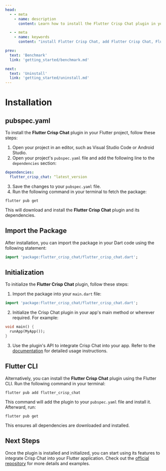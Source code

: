 ```yaml
---
head:
  - - meta
    - name: description
      content: Learn how to install the Flutter Crisp Chat plugin in your Flutter project. Follow these steps to integrate Crisp Chat seamlessly.

  - - meta
    - name: keywords
      content: "install Flutter Crisp Chat, add Flutter Crisp Chat, Flutter Crisp Chat plugin installation, Flutter Crisp Chat setup, install Crisp Chat Flutter plugin, steps to install Flutter Crisp Chat"

prev:
  text: 'Benchmark'
  link: 'getting_started/benchmark.md'

next:
  text: 'Uninstall'
  link: 'getting_started/uninstall.md'
---
```


# Installation

## pubspec.yaml

To install the **Flutter Crisp Chat** plugin in your Flutter project, follow these steps:

1. Open your project in an editor, such as Visual Studio Code or Android Studio.
2. Open your project's `pubspec.yaml` file and add the following line to the `dependencies` section:

```yaml
dependencies:
  flutter_crisp_chat: ^latest_version
```

3. Save the changes to your `pubspec.yaml` file.
4. Run the following command in your terminal to fetch the package:

```shell
flutter pub get
```

This will download and install the **Flutter Crisp Chat** plugin and its dependencies.

## Import the Package

After installation, you can import the package in your Dart code using the following statement:

```dart
import 'package:flutter_crisp_chat/flutter_crisp_chat.dart';
```

## Initialization

To initialize the **Flutter Crisp Chat** plugin, follow these steps:

1. Import the package into your `main.dart` file:

```dart
import 'package:flutter_crisp_chat/flutter_crisp_chat.dart';
```

2. Initialize the Crisp Chat plugin in your app's main method or wherever required. For example:

```dart
void main() {
  runApp(MyApp());
}
```

3. Use the plugin's API to integrate Crisp Chat into your app. Refer to the [documentation](https://github.com/alamin-karno/flutter-crisp-chat) for detailed usage instructions.

## Flutter CLI

Alternatively, you can install the **Flutter Crisp Chat** plugin using the Flutter CLI. Run the following command in your terminal:

```shell
flutter pub add flutter_crisp_chat
```

This command will add the plugin to your `pubspec.yaml` file and install it. Afterward, run:

```shell
flutter pub get
```

This ensures all dependencies are downloaded and installed.

## Next Steps

Once the plugin is installed and initialized, you can start using its features to integrate Crisp Chat into your Flutter application. Check out the [official repository](https://github.com/alamin-karno/flutter-crisp-chat) for more details and examples.
